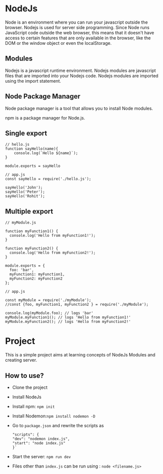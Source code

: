 # NodeJs

Node is an environment where you can run your javascript outside the browser. Nodejs is used for server side programming. Since Node runs JavaScript code outside the web browser, this means that it doesn't have access to certain features that are only available in the browser, like the DOM or the window object or even the localStorage.

## Modules

Nodejs is a javascript runtime environment. Nodejs modules are javascript files that are imported into your Nodejs code.
Nodejs modules are imported using the import statement.

## Node Package Manager

Node package manager is a tool that allows you to install Node modules.

npm is a package manager for Node.js.

## Single export

```
// hello.js
function sayHello(name){
    console.log(`Hello ${name}`);
}

module.exports = sayHello

```

```
// app.js
const sayHello = require('./hello.js');

sayHello('John');
sayHello('Peter');
sayHello('Rohit');

```

## Multiple export

```
// myModule.js

function myFunction1() {
  console.log('Hello from myFunction1!');
}

function myFunction2() {
  console.log('Hello from myFunction2!');
}

module.exports = {
  foo: 'bar',
  myFunction1: myFunction1,
  myFunction2: myFunction2
};

```

```
// app.js

const myModule = require('./myModule');
//const {foo, myFunction1, myFunction2 } = require('./myModule');

console.log(myModule.foo); // logs 'bar'
myModule.myFunction1(); // logs 'Hello from myFunction1!'
myModule.myFunction2(); // logs 'Hello from myFunction2!'

```

# Project

This is a simple project aims at learning concepts of NodeJs Modules and creating server.

## How to use?

- Clone the project
- Install NodeJs
- Install npm: `npm init`
- Install Nodemon:`npm install nodemon -D`
- Go to `package.json` and rewrite the scripts as

  ```
  "scripts": {
  "dev": "nodemon index.js",
  "start": "node index.js"
  }`

  ```

- Start the server: `npm run dev`
- Files other than `index.js` can be run using : `node <filename.js>`
